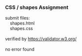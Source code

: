 ### CSS / shapes Assignment

submit files:<br />
&nbsp;&nbsp;&nbsp;&nbsp;shapes.html<br />
&nbsp;&nbsp;&nbsp;&nbsp;shapes.css<br />
<br />
verified by https://validator.w3.org/<br />
<br />
no error found<br />
